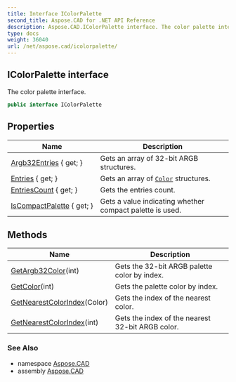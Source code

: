 ```yaml
---
title: Interface IColorPalette
second_title: Aspose.CAD for .NET API Reference
description: Aspose.CAD.IColorPalette interface. The color palette interface
type: docs
weight: 36040
url: /net/aspose.cad/icolorpalette/
---
```

## IColorPalette interface

The color palette interface.

```csharp
public interface IColorPalette
```

## Properties

| Name | Description |
| --- | --- |
| [Argb32Entries](../../aspose.cad/icolorpalette/argb32entries/) { get; } | Gets an array of 32-bit ARGB structures. |
| [Entries](../../aspose.cad/icolorpalette/entries/) { get; } | Gets an array of [`Color`](../color/) structures. |
| [EntriesCount](../../aspose.cad/icolorpalette/entriescount/) { get; } | Gets the entries count. |
| [IsCompactPalette](../../aspose.cad/icolorpalette/iscompactpalette/) { get; } | Gets a value indicating whether compact palette is used. |

## Methods

| Name | Description |
| --- | --- |
| [GetArgb32Color](../../aspose.cad/icolorpalette/getargb32color/)(int) | Gets the 32-bit ARGB palette color by index. |
| [GetColor](../../aspose.cad/icolorpalette/getcolor/)(int) | Gets the palette color by index. |
| [GetNearestColorIndex](../../aspose.cad/icolorpalette/getnearestcolorindex/#getnearestcolorindex)(Color) | Gets the index of the nearest color. |
| [GetNearestColorIndex](../../aspose.cad/icolorpalette/getnearestcolorindex/#getnearestcolorindex_1)(int) | Gets the index of the nearest 32-bit ARGB color. |

### See Also

* namespace [Aspose.CAD](../../aspose.cad/)
* assembly [Aspose.CAD](../../)


